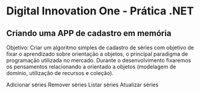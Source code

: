 # Digital Innovation One - Prática .NET

## Criando uma APP de cadastro em memória

Objetivo:
Criar um algoritmo simples de cadastro de séries com objetivo de fixar o aprendizado sobre orientação a objetos, o principal paradigma de programação utilizada no mercado. Durante o desenvolvimento fixaremos os pensamentos relacionando a orientado a objetos (modelagem de domínio, utilização de recursos e coleção).

Adicionar séries
Remover séries
Listar séries
Atualizar séries
